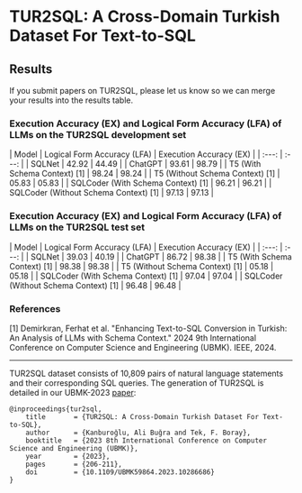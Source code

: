 # TUR2SQL: A Cross-Domain Turkish Dataset For Text-to-SQL

## Results

If you submit papers on TUR2SQL, please let us know so we can merge your results into the results table.

### Execution Accuracy (EX) and Logical Form Accuracy (LFA) of LLMs on the TUR2SQL development set

| Model | Logical Form Accuracy (LFA) | Execution Accuracy (EX) |
| :---:        | :---:         |
| SQLNet | 42.92 | 44.49 |
| ChatGPT | 93.61 | 98.79 |
| T5 (With Schema Context) [1] | 98.24 | 98.24 |
| T5 (Without Schema Context) [1] | 05.83 | 05.83 |
| SQLCoder (With Schema Context) [1] | 96.21 | 96.21 |
| SQLCoder (Without Schema Context) [1] | 97.13 | 97.13 |

### Execution Accuracy (EX) and Logical Form Accuracy (LFA) of LLMs on the TUR2SQL test set

| Model | Logical Form Accuracy (LFA) | Execution Accuracy (EX) |
| :---:        | :---:         |
| SQLNet | 39.03 | 40.19 |
| ChatGPT | 86.72 | 98.38 |
| T5 (With Schema Context) [1] | 98.38 | 98.38 |
| T5 (Without Schema Context) [1] | 05.18 | 05.18 |
| SQLCoder (With Schema Context) [1] | 97.04 | 97.04 |
| SQLCoder (Without Schema Context) [1] | 96.48 | 96.48 |

### References
[1] Demirkıran, Ferhat et al. "Enhancing Text-to-SQL Conversion in Turkish: An Analysis of LLMs with Schema Context." 2024 9th International Conference on Computer Science and Engineering (UBMK). IEEE, 2024.

---

TUR2SQL dataset consists of 10,809 pairs of natural language statements and their corresponding SQL queries. The generation of TUR2SQL is detailed in our UBMK-2023 [paper](https://ieeexplore.ieee.org/abstract/document/10286686):

	@inproceedings{tur2sql,
	    title     	= {TUR2SQL: A Cross-Domain Turkish Dataset For Text-to-SQL},
	    author    	= {Kanburoğlu, Ali Buğra and Tek, F. Boray},
	    booktitle   = {2023 8th International Conference on Computer Science and Engineering (UBMK)},
	    year      	= {2023},
	    pages       = {206-211},
	    doi         = {10.1109/UBMK59864.2023.10286686}
	} 
